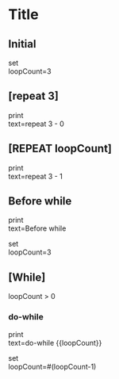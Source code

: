 # Title

## Initial

set\
  loopCount=3

## [repeat 3]

print\
  text=repeat 3 - 0

## [REPEAT loopCount]

print\
  text=repeat 3 - 1

## Before while

print\
  text=Before while

set\
  loopCount=3

## [While]

loopCount > 0

### do-while

print\
  text=do-while {{loopCount}}

set\
  loopCount=#(loopCount-1)